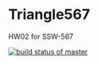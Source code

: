 # Triangle567
HW02 for SSW-567

[![build status of master](https://travis-ci.org/tarikkdiry/Triangle567.svg?branch=master)](https://travis-ci.org/tarikkdiry/Triangle567)